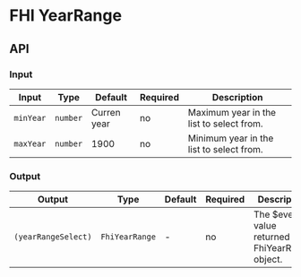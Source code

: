 # FHI YearRange

## API

### Input

| Input     | Type            | Default     | Required | Description |
| --------- | --------------- | ----------- | -------- | ----------- |
| `minYear` | `number`        | Curren year | no       | Maximum year in the list to select from. |
| `maxYear` | `number`        | 1900        | no       | Minimum year in the list to select from. |

### Output

| Output              | Type           | Default | Required | Description |
| ------------------- | -------------- | ------- | -------- | ----------- |
| `(yearRangeSelect)` | `FhiYearRange` | -       | no       | The $event value returned is a FhiYearRange object. |
